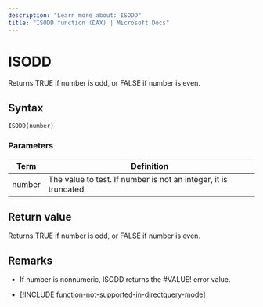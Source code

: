 ```yaml
---
description: "Learn more about: ISODD"
title: "ISODD function (DAX) | Microsoft Docs"
---
```

# ISODD

Returns TRUE if number is odd, or FALSE if number is even.  
  
## Syntax  
  
```dax
ISODD(number)  
```
  
### Parameters  
  
|Term|Definition|  
|--------|--------------|  
|number|The value to test. If number is not an integer, it is truncated.|  
  
## Return value

Returns TRUE if number is odd, or FALSE if number is even.  
  
## Remarks

- If number is nonnumeric, ISODD returns the #VALUE! error value.  

- [!INCLUDE [function-not-supported-in-directquery-mode](includes/function-not-supported-in-directquery-mode.md)]
